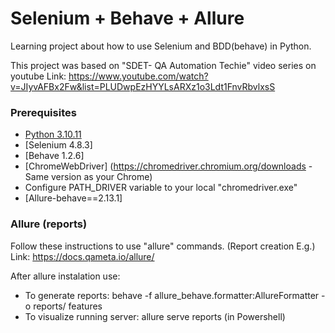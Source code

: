 # Selenium + Behave + Allure

Learning project about how to use Selenium and BDD(behave) in Python.

This project was based on "SDET- QA Automation Techie" video series on youtube
Link: https://www.youtube.com/watch?v=JIyvAFBx2Fw&list=PLUDwpEzHYYLsARXz1o3Ldt1FnvRbvlxsS

### Prerequisites
- [Python 3.10.11](https://www.example.com)
- [Selenium 4.8.3]
- [Behave 1.2.6]
- [ChromeWebDriver] (https://chromedriver.chromium.org/downloads - Same version as your Chrome)
- Configure PATH_DRIVER variable to your local "chromedriver.exe"
- [Allure-behave==2.13.1]

### Allure (reports)
Follow these instructions to use "allure" commands. (Report creation E.g.)
Link: https://docs.qameta.io/allure/

After allure instalation use:
- To generate reports: behave -f allure_behave.formatter:AllureFormatter -o reports/ features
- To visualize running server: allure serve reports (in Powershell)
